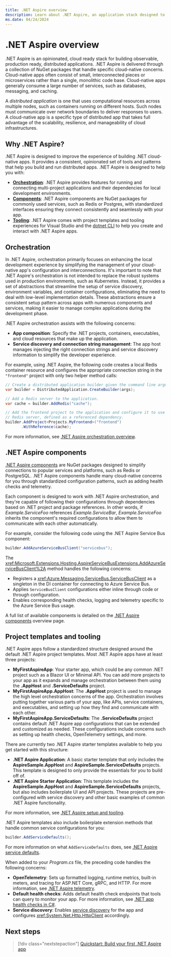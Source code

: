 ```yaml
---
title: .NET Aspire overview
description: Learn about .NET Aspire, an application stack designed to improve the experience of building cloud-native applications.
ms.date: 04/24/2024
---
```


# .NET Aspire overview

.NET Aspire is an opinionated, cloud ready stack for building observable, production ready, distributed applications.​ .NET Aspire is delivered through a collection of NuGet packages that handle specific cloud-native concerns. Cloud-native apps often consist of small, interconnected pieces or microservices rather than a single, monolithic code base. Cloud-native apps generally consume a large number of services, such as databases, messaging, and caching.

A _distributed application_ is one that uses computational resources across multiple nodes, such as containers running on different hosts. Such nodes must communicate over network boundaries to deliver responses to users. A cloud-native app is a specific type of distributed app that takes full advantage of the scalability, resilience, and manageability of cloud infrastructures.

## Why .NET Aspire?

.NET Aspire is designed to improve the experience of building .NET cloud-native apps. It provides a consistent, opinionated set of tools and patterns that help you build and run distributed apps. .NET Aspire is designed to help you with:

- [**Orchestration**](#orchestration): .NET Aspire provides features for running and connecting multi-project applications and their dependencies for local development environments.
- [**Components**](#net-aspire-components): .NET Aspire components are NuGet packages for commonly used services, such as Redis or Postgres, with standardized interfaces ensuring they connect consistently and seamlessly with your app.
- [**Tooling**](#project-templates-and-tooling): .NET Aspire comes with project templates and tooling experiences for Visual Studio and the [dotnet CLI](/dotnet/core/tools/) to help you create and interact with .NET Aspire apps.

## Orchestration

In .NET Aspire, orchestration primarily focuses on enhancing the local development experience by simplifying the management of your cloud-native app's configuration and interconnections. It's important to note that .NET Aspire's orchestration is not intended to replace the robust systems used in production environments, such as Kubernetes. Instead, it provides a set of abstractions that streamline the setup of service discovery, environment variables, and container configurations, eliminating the need to deal with low-level implementation details. These abstractions ensure a consistent setup pattern across apps with numerous components and services, making it easier to manage complex applications during the development phase.

.NET Aspire orchestration assists with the following concerns:

- **App composition**: Specify the .NET projects, containers, executables, and cloud resources that make up the application.
- **Service discovery and connection string management**: The app host manages injecting the right connection strings and service discovery information to simplify the developer experience.

For example, using .NET Aspire, the following code creates a local Redis container resource and configures the appropriate connection string in the `"frontend"` project with only two helper method calls:

```csharp
// Create a distributed application builder given the command line arguments.
var builder = DistributedApplication.CreateBuilder(args);

// Add a Redis server to the application.
var cache = builder.AddRedis("cache");

// Add the frontend project to the application and configure it to use the 
// Redis server, defined as a referenced dependency.
builder.AddProject<Projects.MyFrontend>("frontend")
       .WithReference(cache);
```

For more information, see [.NET Aspire orchestration overview](../fundamentals/app-host-overview.md).

## .NET Aspire components

[.NET Aspire components](../fundamentals/components-overview.md) are NuGet packages designed to simplify connections to popular services and platforms, such as Redis or PostgreSQL. .NET Aspire components handle many cloud-native concerns for you through standardized configuration patterns, such as adding health checks and telemetry.

Each component is designed to work with .NET Aspire orchestration, and they're capable of following their configurations through dependencies based on .NET project and package references. In other words, if _Example.ServiceFoo_ references _Example.ServiceBar_, _Example.ServiceFoo_ inherits the component's required configurations to allow them to communicate with each other automatically.

For example, consider the following code using the .NET Aspire Service Bus component:

```csharp
builder.AddAzureServiceBusClient("servicebus");
```

The <xref:Microsoft.Extensions.Hosting.AspireServiceBusExtensions.AddAzureServiceBusClient%2A> method handles the following concerns:

- Registers a <xref:Azure.Messaging.ServiceBus.ServiceBusClient> as a singleton in the DI container for connecting to Azure Service Bus.
- Applies `ServiceBusClient` configurations either inline through code or through configuration.
- Enables corresponding health checks, logging and telemetry specific to the Azure Service Bus usage.

A full list of available components is detailed on the [.NET Aspire components](../fundamentals/components-overview.md) overview page.

## Project templates and tooling

.NET Aspire apps follow a standardized structure designed around the default .NET Aspire project templates. Most .NET Aspire apps have at least three projects:

- **MyFirstAspireApp**: Your starter app, which could be any common .NET project such as a Blazor UI or Minimal API. You can add more projects to your app as it expands and manage orchestration between them using the **.AppHost** and **.ServiceDefaults** project.
- **MyFirstAspireApp.AppHost**: The **.AppHost** project is used to manage the high level orchestration concerns of the app. Orchestration involves putting together various parts of your app, like APIs, service containers, and executables, and setting up how they find and communicate with each other.
- **MyFirstAspireApp.ServiceDefaults**: The **.ServiceDefaults** project contains default .NET Aspire app configurations that can be extended and customized as needed. These configurations include concerns such as setting up health checks, OpenTelemetry settings, and more.

There are currently two .NET Aspire starter templates available to help you get started with this structure:

- **.NET Aspire Application**: A basic starter template that only includes the **AspireSample.AppHost** and **AspireSample.ServiceDefaults** projects. This template is designed to only provide the essentials for you to build off of.
- **.NET Aspire Starter Application**: This template includes the **AspireSample.AppHost** and **AspireSample.ServiceDefaults** projects, but also includes boilerplate UI and API projects. These projects are pre-configured with service discovery and other basic examples of common .NET Aspire functionality.

For more information, see [.NET Aspire setup and tooling](../fundamentals/setup-tooling.md).

.NET Aspire templates also include boilerplate extension methods that handle common service configurations for you:

```csharp
builder.AddServiceDefaults();
```

For more information on what `AddServiceDefaults` does, see [.NET Aspire service defaults](../fundamentals/service-defaults.md).

When added to your _Program.cs_ file, the preceding code handles the following concerns:

- **OpenTelemetry**: Sets up formatted logging, runtime metrics, built-in meters, and tracing for ASP.NET Core, gRPC, and HTTP. For more information, see [.NET Aspire telemetry](../fundamentals/telemetry.md).
- **Default health checks**: Adds default health check endpoints that tools can query to monitor your app. For more information, see [.NET app health checks in C#](/dotnet/core/diagnostics/diagnostic-health-checks).
- **Service discovery**: Enables [service discovery](../service-discovery/overview.md) for the app and configures <xref:System.Net.Http.HttpClient> accordingly.

## Next steps

> [!div class="nextstepaction"]
> [Quickstart: Build your first .NET Aspire app](build-your-first-aspire-app.md)
